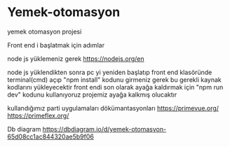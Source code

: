 # Yemek-otomasyon
yemek otomasyon projesi

Front end i başlatmak için adımlar

node js yüklemeniz gerek
https://nodejs.org/en

node js yüklendikten sonra  pc yi yeniden başlatıp front end klasöründe terminal(cmd) açıp 
"npm install"
kodunu girmeniz gerek bu gerekli kaynak kodlarını yükleyecektir
front endi son olarak ayağa kaldırmak için
"npm run dev"
kodunu kullanıyoruz  projemiz ayağa kalkmış olucaktır


kullandığımız parti uygulamaları dökümantasyonları
https://primevue.org/
https://primeflex.org/

Db diagram https://dbdiagram.io/d/yemek-otomasyon-65d08cc1ac844320ae5b9f06
